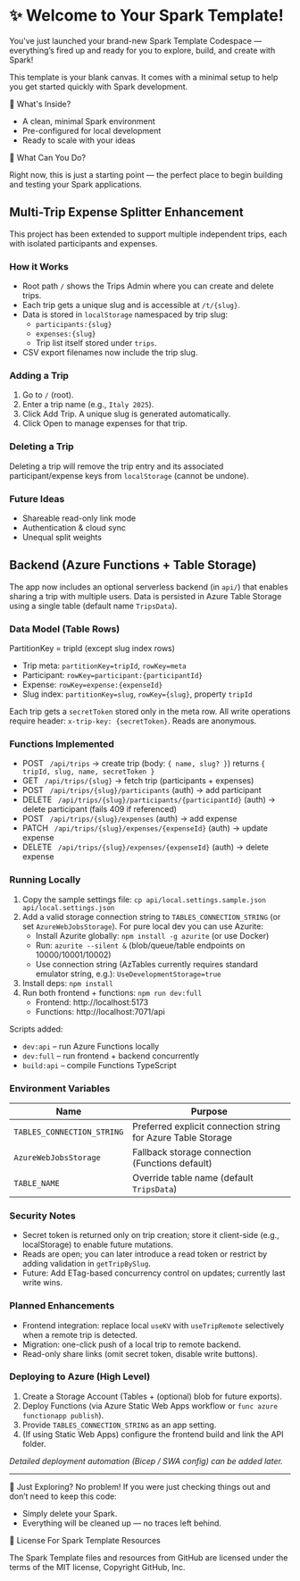 # ✨ Welcome to Your Spark Template!
You've just launched your brand-new Spark Template Codespace — everything’s fired up and ready for you to explore, build, and create with Spark!

This template is your blank canvas. It comes with a minimal setup to help you get started quickly with Spark development.

🚀 What's Inside?
- A clean, minimal Spark environment
- Pre-configured for local development
- Ready to scale with your ideas
  
🧠 What Can You Do?

Right now, this is just a starting point — the perfect place to begin building and testing your Spark applications.

## Multi-Trip Expense Splitter Enhancement

This project has been extended to support multiple independent trips, each with isolated participants and expenses.

### How it Works

- Root path `/` shows the Trips Admin where you can create and delete trips.
- Each trip gets a unique slug and is accessible at `/t/{slug}`.
- Data is stored in `localStorage` namespaced by trip slug:
	- `participants:{slug}`
	- `expenses:{slug}`
	- Trip list itself stored under `trips`.
- CSV export filenames now include the trip slug.

### Adding a Trip
1. Go to `/` (root).
2. Enter a trip name (e.g., `Italy 2025`).
3. Click Add Trip. A unique slug is generated automatically.
4. Click Open to manage expenses for that trip.

### Deleting a Trip
Deleting a trip will remove the trip entry and its associated participant/expense keys from `localStorage` (cannot be undone).

### Future Ideas
- Shareable read-only link mode
- Authentication & cloud sync
- Unequal split weights

## Backend (Azure Functions + Table Storage)

The app now includes an optional serverless backend (in `api/`) that enables sharing a trip with multiple users. Data is persisted in Azure Table Storage using a single table (default name `TripsData`).

### Data Model (Table Rows)
PartitionKey = tripId (except slug index rows)

- Trip meta: `partitionKey=tripId`, `rowKey=meta`
- Participant: `rowKey=participant:{participantId}`
- Expense: `rowKey=expense:{expenseId}`
- Slug index: `partitionKey=slug`, `rowKey={slug}`, property `tripId`

Each trip gets a `secretToken` stored only in the meta row. All write operations require header: `x-trip-key: {secretToken}`. Reads are anonymous.

### Functions Implemented
- POST ` /api/trips` → create trip (body: `{ name, slug? }`) returns `{ tripId, slug, name, secretToken }`
- GET ` /api/trips/{slug}` → fetch trip (participants + expenses)
- POST ` /api/trips/{slug}/participants` (auth) → add participant
- DELETE ` /api/trips/{slug}/participants/{participantId}` (auth) → delete participant (fails 409 if referenced)
- POST ` /api/trips/{slug}/expenses` (auth) → add expense
- PATCH ` /api/trips/{slug}/expenses/{expenseId}` (auth) → update expense
- DELETE ` /api/trips/{slug}/expenses/{expenseId}` (auth) → delete expense

### Running Locally

1. Copy the sample settings file:
	`cp api/local.settings.sample.json api/local.settings.json`
2. Add a valid storage connection string to `TABLES_CONNECTION_STRING` (or set `AzureWebJobsStorage`). For pure local dev you can use Azurite:
	- Install Azurite globally: `npm install -g azurite` (or use Docker)
	- Run: `azurite --silent &` (blob/queue/table endpoints on 10000/10001/10002)
	- Use connection string (AzTables currently requires standard emulator string, e.g.):
	  `UseDevelopmentStorage=true`
3. Install deps: `npm install`
4. Run both frontend + functions: `npm run dev:full`
	- Frontend: http://localhost:5173
	- Functions: http://localhost:7071/api

Scripts added:
- `dev:api` – run Azure Functions locally
- `dev:full` – run frontend + backend concurrently
- `build:api` – compile Functions TypeScript

### Environment Variables
| Name | Purpose |
|------|---------|
| `TABLES_CONNECTION_STRING` | Preferred explicit connection string for Azure Table Storage |
| `AzureWebJobsStorage` | Fallback storage connection (Functions default) |
| `TABLE_NAME` | Override table name (default `TripsData`) |

### Security Notes
- Secret token is returned only on trip creation; store it client-side (e.g., localStorage) to enable future mutations.
- Reads are open; you can later introduce a read token or restrict by adding validation in `getTripBySlug`.
- Future: Add ETag-based concurrency control on updates; currently last write wins.

### Planned Enhancements
- Frontend integration: replace local `useKV` with `useTripRemote` selectively when a remote trip is detected.
- Migration: one-click push of a local trip to remote backend.
- Read-only share links (omit secret token, disable write buttons).

### Deploying to Azure (High Level)
1. Create a Storage Account (Tables + (optional) blob for future exports).
2. Deploy Functions (via Azure Static Web Apps workflow or `func azure functionapp publish`).
3. Provide `TABLES_CONNECTION_STRING` as an app setting.
4. (If using Static Web Apps) configure the frontend build and link the API folder.

_Detailed deployment automation (Bicep / SWA config) can be added later._

---

🧹 Just Exploring?
No problem! If you were just checking things out and don’t need to keep this code:

- Simply delete your Spark.
- Everything will be cleaned up — no traces left behind.

📄 License For Spark Template Resources 

The Spark Template files and resources from GitHub are licensed under the terms of the MIT license, Copyright GitHub, Inc.
